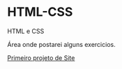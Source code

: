 # HTML-CSS
 HTML e CSS

Área onde postarei alguns exercicios.

<a href="https://lucasanthero.github.io/HTML-CSS/modulo2/Desafios/Site/pg01.html" target="_blank">Primeiro projeto de Site</a>